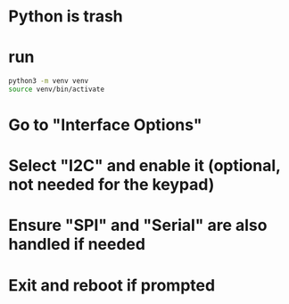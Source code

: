 # Python is trash


# run 
```bash
python3 -m venv venv
source venv/bin/activate
```

# Go to "Interface Options"

# Select "I2C" and enable it (optional, not needed for the keypad)

# Ensure "SPI" and "Serial" are also handled if needed

# Exit and reboot if prompted


